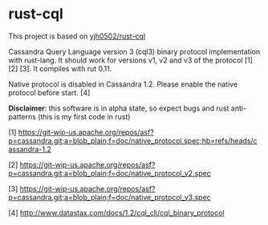 rust-cql
========

This project is based on [yjh0502/rust-cql](https://github.com/yjh0502/rust-cql)

Cassandra Query Language version 3 (cql3) binary protocol implementation with rust-lang. It should work for versions v1, v2 and v3 of the protocol [1] [2] [3]. It compiles with rut 0.11.

Native protocol is disabled in Cassandra 1.2. Please enable the native protocol before start. [4] 

**Disclaimer**: this software is in alpha state, so expect bugs and rust anti-patterns (this is my first code in rust)


[1] https://git-wip-us.apache.org/repos/asf?p=cassandra.git;a=blob_plain;f=doc/native_protocol.spec;hb=refs/heads/cassandra-1.2

[2] https://git-wip-us.apache.org/repos/asf?p=cassandra.git;a=blob_plain;f=doc/native_protocol_v2.spec

[3] https://git-wip-us.apache.org/repos/asf?p=cassandra.git;a=blob_plain;f=doc/native_protocol_v3.spec

[4] http://www.datastax.com/docs/1.2/cql_cli/cql_binary_protocol
